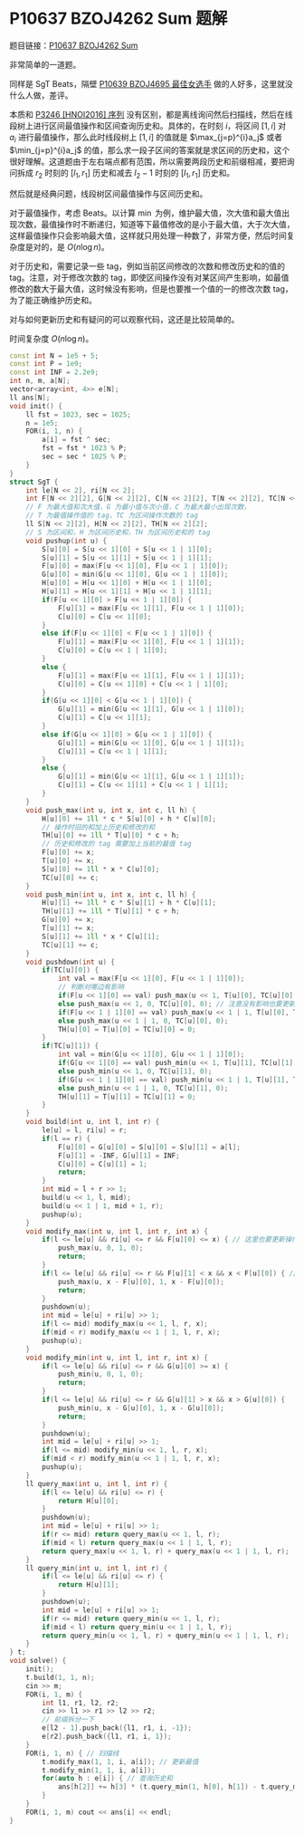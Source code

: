 # P10637 BZOJ4262 Sum 题解

题目链接：[P10637 BZOJ4262 Sum](https://www.luogu.com.cn/problem/P10637)

非常简单的一道题。

同样是 SgT Beats，隔壁 [P10639 BZOJ4695 最佳女选手](https://www.luogu.com.cn/problem/P10639) 做的人好多，这里就没什么人做，差评。

本质和 [P3246 [HNOI2016] 序列](https://www.luogu.com.cn/problem/P3246) 没有区别，都是离线询问然后扫描线，然后在线段树上进行区间最值操作和区间查询历史和。具体的，在时刻 $i$，将区间 $[1,i]$ 对 $a_i$ 进行最值操作，那么此时线段树上 $[1,i]$ 的值就是 $\max_{j=p}^{i}a_j$ 或者 $\min_{j=p}^{i}a_j$ 的值，那么求一段子区间的答案就是求区间的历史和，这个很好理解。这道题由于左右端点都有范围，所以需要两段历史和前缀相减，要把询问拆成 $r_2$ 时刻的 $[l_1,r_1]$ 历史和减去 $l_2-1$ 时刻的 $[l_1,r_1]$ 历史和。

然后就是经典问题，线段树区间最值操作与区间历史和。

对于最值操作，考虑 Beats。以计算 $\min$ 为例，维护最大值，次大值和最大值出现次数，最值操作时不断递归，知道等下最值修改的是小于最大值，大于次大值，这样最值操作只会影响最大值，这样就只用处理一种数了，非常方便，然后时间复杂度是对的，是 $O(n \log n)$。

对于历史和，需要记录一些 tag，例如当前区间修改的次数和修改历史和的值的 tag。注意，对于修改次数的 tag，即使区间操作没有对某区间产生影响，如最值修改的数大于最大值，这时候没有影响，但是也要推一个值的一的修改次数 tag，为了能正确维护历史和。

对与如何更新历史和有疑问的可以观察代码，这还是比较简单的。

时间复杂度 $O(n \log n)$。

```cpp
const int N = 1e5 + 5;
const int P = 1e9;
const int INF = 2.2e9;
int n, m, a[N];
vector<array<int, 4>> e[N];
ll ans[N];
void init() {
	ll fst = 1023, sec = 1025;
	n = 1e5;
	FOR(i, 1, n) {
		a[i] = fst ^ sec;
		fst = fst * 1023 % P;
		sec = sec * 1025 % P;
	}
}
struct SgT {
	int le[N << 2], ri[N << 2];
	int F[N << 2][2], G[N << 2][2], C[N << 2][2], T[N << 2][2], TC[N << 2][2];
	// F 为最大值和次大值，G 为最小值与次小值，C 为最大最小出现次数，
	// T 为最值操作值的 tag，TC 为区间操作次数的 tag
	ll S[N << 2][2], H[N << 2][2], TH[N << 2][2];
	// S 为区间和，H 为区间历史和，TH 为区间历史和的 tag
	void pushup(int u) {
		S[u][0] = S[u << 1][0] + S[u << 1 | 1][0];
		S[u][1] = S[u << 1][1] + S[u << 1 | 1][1];
		F[u][0] = max(F[u << 1][0], F[u << 1 | 1][0]);
		G[u][0] = min(G[u << 1][0], G[u << 1 | 1][0]);
		H[u][0] = H[u << 1][0] + H[u << 1 | 1][0];
		H[u][1] = H[u << 1][1] + H[u << 1 | 1][1];
		if(F[u << 1][0] > F[u << 1 | 1][0]) {
			F[u][1] = max(F[u << 1][1], F[u << 1 | 1][0]);
			C[u][0] = C[u << 1][0];
		}
		else if(F[u << 1][0] < F[u << 1 | 1][0]) {
			F[u][1] = max(F[u << 1][0], F[u << 1 | 1][1]);
			C[u][0] = C[u << 1 | 1][0];
		}
		else {
			F[u][1] = max(F[u << 1][1], F[u << 1 | 1][1]);
			C[u][0] = C[u << 1][0] + C[u << 1 | 1][0];
		}
		if(G[u << 1][0] < G[u << 1 | 1][0]) {
			G[u][1] = min(G[u << 1][1], G[u << 1 | 1][0]);
			C[u][1] = C[u << 1][1];
		}
		else if(G[u << 1][0] > G[u << 1 | 1][0]) {
			G[u][1] = min(G[u << 1][0], G[u << 1 | 1][1]);
			C[u][1] = C[u << 1 | 1][1];
		}
		else {
			G[u][1] = min(G[u << 1][1], G[u << 1 | 1][1]);
			C[u][1] = C[u << 1][1] + C[u << 1 | 1][1];
		}
	}
	void push_max(int u, int x, int c, ll h) {
		H[u][0] += 1ll * c * S[u][0] + h * C[u][0];
		// 操作时旧的和加上历史和修改的和
		TH[u][0] += 1ll * T[u][0] * c + h;
		// 历史和修改的 tag 需要加上当前的最值 tag
		F[u][0] += x;
		T[u][0] += x;
		S[u][0] += 1ll * x * C[u][0];
		TC[u][0] += c; 
	}
	void push_min(int u, int x, int c, ll h) {
		H[u][1] += 1ll * c * S[u][1] + h * C[u][1];
		TH[u][1] += 1ll * T[u][1] * c + h;
		G[u][0] += x;
		T[u][1] += x;
		S[u][1] += 1ll * x * C[u][1];
		TC[u][1] += c; 
	}
	void pushdown(int u) {
		if(TC[u][0]) {
			int val = max(F[u << 1][0], F[u << 1 | 1][0]);
			// 判断对哪边有影响
			if(F[u << 1][0] == val) push_max(u << 1, T[u][0], TC[u][0], TH[u][0]);
			else push_max(u << 1, 0, TC[u][0], 0); // 注意没有影响也要更新操作次数，维护历史和
			if(F[u << 1 | 1][0] == val) push_max(u << 1 | 1, T[u][0], TC[u][0], TH[u][0]);
			else push_max(u << 1 | 1, 0, TC[u][0], 0);
			TH[u][0] = T[u][0] = TC[u][0] = 0;
		}
		if(TC[u][1]) {
			int val = min(G[u << 1][0], G[u << 1 | 1][0]);
			if(G[u << 1][0] == val) push_min(u << 1, T[u][1], TC[u][1], TH[u][1]);
			else push_min(u << 1, 0, TC[u][1], 0);
			if(G[u << 1 | 1][0] == val) push_min(u << 1 | 1, T[u][1], TC[u][1], TH[u][1]);
			else push_min(u << 1 | 1, 0, TC[u][1], 0);
			TH[u][1] = T[u][1] = TC[u][1] = 0;
		}
	}
	void build(int u, int l, int r) {
		le[u] = l, ri[u] = r;
		if(l == r) {
			F[u][0] = G[u][0] = S[u][0] = S[u][1] = a[l];
			F[u][1] = -INF, G[u][1] = INF;
			C[u][0] = C[u][1] = 1;
			return;
		}
		int mid = l + r >> 1;
		build(u << 1, l, mid);
		build(u << 1 | 1, mid + 1, r);
		pushup(u);
	}
	void modify_max(int u, int l, int r, int x) {
		if(l <= le[u] && ri[u] <= r && F[u][0] <= x) { // 这里也要更新操作次数
			push_max(u, 0, 1, 0);
			return;
		}
		if(l <= le[u] && ri[u] <= r && F[u][1] < x && x < F[u][0]) { // 进行最值操作
			push_max(u, x - F[u][0], 1, x - F[u][0]);
			return;
		}
		pushdown(u);
		int mid = le[u] + ri[u] >> 1;
		if(l <= mid) modify_max(u << 1, l, r, x);
		if(mid < r) modify_max(u << 1 | 1, l, r, x);
		pushup(u);
	}
	void modify_min(int u, int l, int r, int x) {
		if(l <= le[u] && ri[u] <= r && G[u][0] >= x) {
			push_min(u, 0, 1, 0);
			return;
		}
		if(l <= le[u] && ri[u] <= r && G[u][1] > x && x > G[u][0]) {
			push_min(u, x - G[u][0], 1, x - G[u][0]);
			return;
		}
		pushdown(u);
		int mid = le[u] + ri[u] >> 1;
		if(l <= mid) modify_min(u << 1, l, r, x);
		if(mid < r) modify_min(u << 1 | 1, l, r, x);
		pushup(u);
	}
	ll query_max(int u, int l, int r) {
		if(l <= le[u] && ri[u] <= r) {
			return H[u][0];
		}
		pushdown(u);
		int mid = le[u] + ri[u] >> 1;
		if(r <= mid) return query_max(u << 1, l, r);
		if(mid < l) return query_max(u << 1 | 1, l, r);
		return query_max(u << 1, l, r) + query_max(u << 1 | 1, l, r);
	}
	ll query_min(int u, int l, int r) {
		if(l <= le[u] && ri[u] <= r) {
			return H[u][1];
		}
		pushdown(u);
		int mid = le[u] + ri[u] >> 1;
		if(r <= mid) return query_min(u << 1, l, r);
		if(mid < l) return query_min(u << 1 | 1, l, r);
		return query_min(u << 1, l, r) + query_min(u << 1 | 1, l, r);
	}
} t;
void solve() {
	init();
	t.build(1, 1, n);
	cin >> m;
	FOR(i, 1, m) {
		int l1, r1, l2, r2;
		cin >> l1 >> r1 >> l2 >> r2;
		// 前缀拆分一下
		e[l2 - 1].push_back({l1, r1, i, -1});
		e[r2].push_back({l1, r1, i, 1});
	}
	FOR(i, 1, n) { // 扫描线
		t.modify_max(1, 1, i, a[i]); // 更新最值
		t.modify_min(1, 1, i, a[i]);
		for(auto h : e[i]) { // 查询历史和
			ans[h[2]] += h[3] * (t.query_min(1, h[0], h[1]) - t.query_max(1, h[0], h[1]));
		}
	}
	FOR(i, 1, m) cout << ans[i] << endl;
}
```
